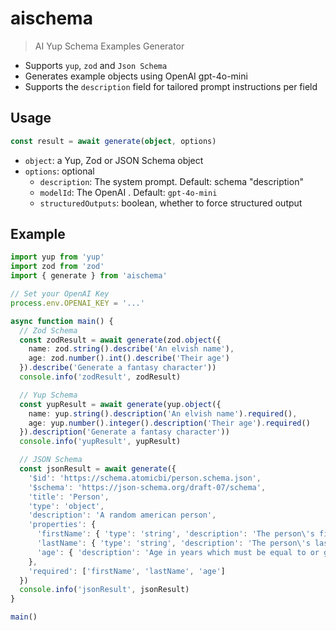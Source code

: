 # aischema

> AI Yup Schema Examples Generator

* Supports `yup`, `zod` and `Json Schema`
* Generates example objects using OpenAI gpt-4o-mini
* Supports the `description` field for tailored prompt instructions per field

## Usage

```ts
const result = await generate(object, options)
```

* `object`: a Yup, Zod or JSON Schema object
* `options`: optional
  * `description`: The system prompt. Default: schema "description"
  * `modelId`: The OpenAI . Default: `gpt-4o-mini`
  * `structuredOutputs`: boolean, whether to force structured output

## Example

```ts
import yup from 'yup'
import zod from 'zod'
import { generate } from 'aischema'

// Set your OpenAI Key
process.env.OPENAI_KEY = '...'

async function main() {
  // Zod Schema
  const zodResult = await generate(zod.object({
    name: zod.string().describe('An elvish name'),
    age: zod.number().int().describe('Their age')
  }).describe('Generate a fantasy character'))
  console.info('zodResult', zodResult)

  // Yup Schema
  const yupResult = await generate(yup.object({
    name: yup.string().description('An elvish name').required(),
    age: yup.number().integer().description('Their age').required()
  }).description('Generate a fantasy character'))
  console.info('yupResult', yupResult)

  // JSON Schema
  const jsonResult = await generate({
    '$id': 'https://schema.atomicbi/person.schema.json',
    '$schema': 'https://json-schema.org/draft-07/schema',
    'title': 'Person',
    'type': 'object',
    'description': 'A random american person',
    'properties': {
      'firstName': { 'type': 'string', 'description': 'The person\'s first name.' },
      'lastName': { 'type': 'string', 'description': 'The person\'s last name.' },
      'age': { 'description': 'Age in years which must be equal to or greater than zero.', 'type': 'integer' }
    },
    'required': ['firstName', 'lastName', 'age']
  })
  console.info('jsonResult', jsonResult)
}

main()
```
